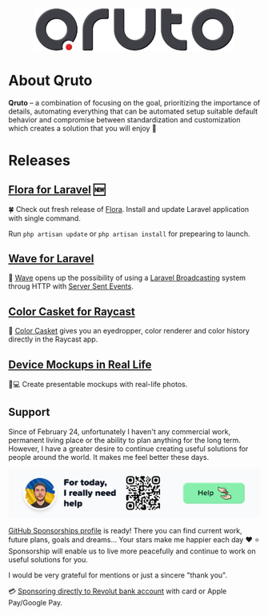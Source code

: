 <p align="center">
    <picture>
        <source media="(prefers-color-scheme: dark)" srcset="https://raw.githubusercontent.com/qruto/.github/main/images/qruto-full-logo-dark.png">
        <source media="(prefers-color-scheme: light)" srcset="https://raw.githubusercontent.com/qruto/.github/main/images/qruto-full-logo-light.png">
        <img alt="Qruto Logo" src="https://raw.githubusercontent.com/qruto/.github/main/images/qruto-full-logo-light.png" width="400">
    </picture>
</p>

# About Qruto

**Qruto** – a combination of focusing on the goal, prioritizing the importance of details, automating everything that can be automated setup suitable default behavior and compromise between standardization and customization which creates a solution that you will enjoy 🥰

# Releases

## [Flora for Laravel](https://github.com/qruto/laravel-flora) 🆕

🍀 Check out fresh release of [Flora](https://github.com/qruto/laravel-flora). Install and update Laravel application with single command.

Run `php artisan update` or `php artisan install` for prepearing to launch.

## [Wave for Laravel](https://github.com/qruto/laravel-wave)

🗼 [Wave](https://github.com/qruto/laravel-wave) opens up the possibility of using a [Laravel Broadcasting](https://laravel.com/docs/9.x/broadcasting) system throug HTTP with [Server Sent Events](https://developer.mozilla.org/en-US/docs/Web/API/Server-sent_events).

## [Color Casket for Raycast](https://www.raycast.com/slava.razum/color-casket)

🎨 [Color Casket](https://www.raycast.com/slava.razum/color-casket) gives you an eyedropper,
color renderer and color history directly in the Raycast app.

## [Device Mockups in Real Life](https://www.figma.com/community/file/1109599764481353401)

📱💻 Create presentable mockups with real-life photos.

## Support

Since of February 24, unfortunately I haven't any commercial work, permanent living place or the ability to plan anything for the long term. However, I have a greater desire to continue creating useful solutions for people around the world. It makes me feel better these days.

[![support me](https://raw.githubusercontent.com/slavarazum/slavarazum/main/support-banner.png)](https://github.com/sponsors/qruto)

[GitHub Sponsorships profile](https://github.com/sponsors/qruto) is ready! There you can find current work, future plans, goals and dreams...
Your stars make me happier each day ❤️ ⭐ Sponsorship will enable us to live more peacefully and continue to work on useful solutions for you.

I would be very grateful for mentions or just a sincere "thank you".

💳 [Sponsoring directly to Revolut bank account](https://revolut.me/slavarazum) with card or Apple Pay/Google Pay.
